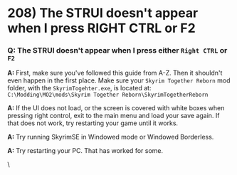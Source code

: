 # 208) The STRUI doesn't appear when I press RIGHT CTRL or F2

### Q: The STRUI doesn't appear when I press either `Right CTRL` or `F2`

**A:** First, make sure you've followed this guide from A-Z. Then it shouldn't even happen in the first place. Make sure your `Skyrim Together Reborn` mod folder, with the `SkyrimTogehter.exe`, is located at:\
`C:\Modding\MO2\mods\Skyrim Together Reborn\SkyrimTogetherReborn`

**A:** If the UI does not load, or the screen is covered with white boxes when pressing right control, exit to the main menu and load your save again. If that does not work, try restarting your game until it works.

**A:** Try running SkyrimSE in Windowed mode or Windowed Borderless.

**A:** Try restarting your PC. That has worked for some.

\
